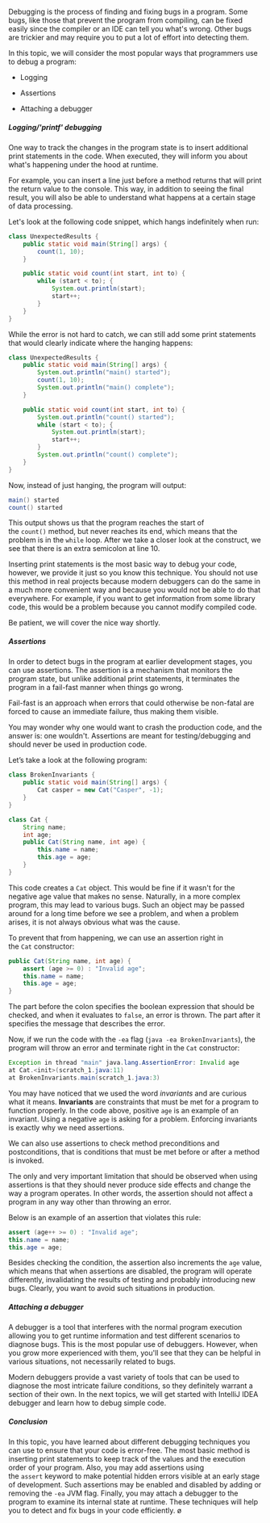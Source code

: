 Debugging is the process of finding and fixing bugs in a program. Some bugs, like those that prevent the program from compiling, can be fixed easily since the compiler or an IDE can tell you what's wrong. Other bugs are trickier and may require you to put a lot of effort into detecting them.

In this topic, we will consider the most popular ways that programmers use to debug a program:

- Logging
    
- Assertions
    
- Attaching a debugger
    

##### Logging/'printf' debugging

One way to track the changes in the program state is to insert additional print statements in the code. When executed, they will inform you about what's happening under the hood at runtime.

For example, you can insert a line just before a method returns that will print the return value to the console. This way, in addition to seeing the final result, you will also be able to understand what happens at a certain stage of data processing.

Let's look at the following code snippet, which hangs indefinitely when run:

```java
class UnexpectedResults {
    public static void main(String[] args) {
        count(1, 10);
    }

    public static void count(int start, int to) {
        while (start < to); {
            System.out.println(start);
            start++;
        }
    }
}
```

While the error is not hard to catch, we can still add some print statements that would clearly indicate where the hanging happens:

```java
class UnexpectedResults {
    public static void main(String[] args) {
        System.out.println("main() started");
        count(1, 10);
        System.out.println("main() complete");
    }

    public static void count(int start, int to) {
        System.out.println("count() started");
        while (start < to); {
            System.out.println(start);
            start++;
        }
        System.out.println("count() complete");
    }
}
```

Now, instead of just hanging, the program will output:

```java
main() started
count() started
```

This output shows us that the program reaches the start of the `count()` method, but never reaches its end, which means that the problem is in the `while` loop. After we take a closer look at the construct, we see that there is an extra semicolon at line 10.

Inserting print statements is the most basic way to debug your code, however, we provide it just so you know this technique. You should not use this method in real projects because modern debuggers can do the same in a much more convenient way and because you would not be able to do that everywhere. For example, if you want to get information from some library code, this would be a problem because you cannot modify compiled code.

Be patient, we will cover the nice way shortly.

##### Assertions

In order to detect bugs in the program at earlier development stages, you can use assertions. The assertion is a mechanism that monitors the program state, but unlike additional print statements, it terminates the program in a fail-fast manner when things go wrong.

Fail-fast is an approach when errors that could otherwise be non-fatal are forced to cause an immediate failure, thus making them visible.

You may wonder why one would want to crash the production code, and the answer is: one wouldn't. Assertions are meant for testing/debugging and should never be used in production code.

Let’s take a look at the following program:

```java
class BrokenInvariants {
    public static void main(String[] args) {
        Cat casper = new Cat("Casper", -1);
    }
}

class Cat {
    String name;
    int age;
    public Cat(String name, int age) {
        this.name = name;
        this.age = age;
    }
}
```

This code creates a `Cat` object. This would be fine if it wasn't for the negative age value that makes no sense. Naturally, in a more complex program, this may lead to various bugs. Such an object may be passed around for a long time before we see a problem, and when a problem arises, it is not always obvious what was the cause.

To prevent that from happening, we can use an assertion right in the `Cat` constructor:

```java
public Cat(String name, int age) {
    assert (age >= 0) : "Invalid age";
    this.name = name;
    this.age = age;
}
```

The part before the colon specifies the boolean expression that should be checked, and when it evaluates to `false`, an error is thrown. The part after it specifies the message that describes the error.

Now, if we run the code with the `-ea` flag (`java -ea BrokenInvariants`), the program will throw an error and terminate right in the `Cat` constructor:

```java
Exception in thread "main" java.lang.AssertionError: Invalid age
at Cat.<init>(scratch_1.java:11)
at BrokenInvariants.main(scratch_1.java:3)
```

You may have noticed that we used the word _invariants_ and are curious what it means. **Invariants** are constraints that must be met for a program to function properly. In the code above, positive `age` is an example of an invariant. Using a negative `age` is asking for a problem. Enforcing invariants is exactly why we need assertions.

We can also use assertions to check method preconditions and postconditions, that is conditions that must be met before or after a method is invoked.

The only and very important limitation that should be observed when using assertions is that they should never produce side effects and change the way a program operates. In other words, the assertion should not affect a program in any way other than throwing an error.

Below is an example of an assertion that violates this rule:

```java
assert (age++ >= 0) : "Invalid age";
this.name = name;
this.age = age;
```

Besides checking the condition, the assertion also increments the `age` value, which means that when assertions are disabled, the program will operate differently, invalidating the results of testing and probably introducing new bugs. Clearly, you want to avoid such situations in production.

##### Attaching a debugger

A debugger is a tool that interferes with the normal program execution allowing you to get runtime information and test different scenarios to diagnose bugs. This is the most popular use of debuggers. However, when you grow more experienced with them, you'll see that they can be helpful in various situations, not necessarily related to bugs.

Modern debuggers provide a vast variety of tools that can be used to diagnose the most intricate failure conditions, so they definitely warrant a section of their own. In the next topics, we will get started with IntelliJ IDEA debugger and learn how to debug simple code.

##### Conclusion

In this topic, you have learned about different debugging techniques you can use to ensure that your code is error-free. The most basic method is inserting print statements to keep track of the values and the execution order of your program. Also, you may add assertions using the `assert` keyword to make potential hidden errors visible at an early stage of development. Such assertions may be enabled and disabled by adding or removing the `-ea` JVM flag. Finally, you may attach a debugger to the program to examine its internal state at runtime. These techniques will help you to detect and fix bugs in your code efficiently.
ø